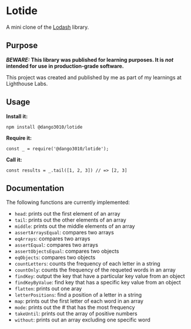 # Lotide

A mini clone of the [Lodash](https://lodash.com) library.

## Purpose

**_BEWARE:_ This library was published for learning purposes. It is _not_ intended for use in production-grade software.**

This project was created and published by me as part of my learnings at Lighthouse Labs. 

## Usage

**Install it:**

`npm install @dango3010/lotide`

**Require it:**

`const _ = require('@dango3010/lotide');`

**Call it:**

`const results = _.tail([1, 2, 3]) // => [2, 3]`

## Documentation

The following functions are currently implemented:

* `head`: prints out the first element of an array
* `tail`: prints out the other elements of an array
* `middle`: prints out the middle elements of an array
* `assertArraysEqual`: compares two arrays
* `eqArrays`: compares two arrays
* `assertEqual`: compares two arrays
* `assertObjectsEqual`: compares two objects
* `eqObjects`: compares two objects
* `countLetters`: counts the frequency of each letter in a string 
* `countOnly`: counts the frequency of the requeted words in an array
* `findKey`: output the key that have a particular key value from an object
* `findKeyByValue`: find key that has a specific key value from an object
* `flatten`: prints out one aray
* `letterPositions`: find a position of a letter in a string
* `map`: prints out the first letter of each word in an array
* `mode`: prints out the # that has the most frequency
* `takeUntil`: prints out the array of positive numbers
* `without`: prints out an array excluding one specific word